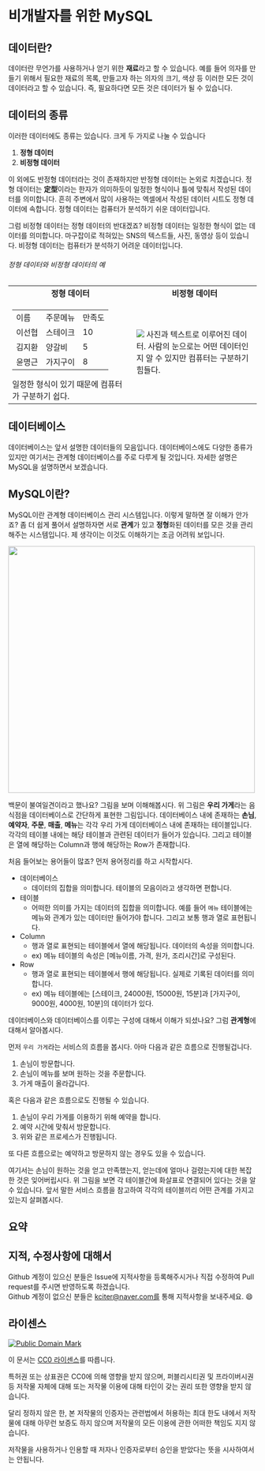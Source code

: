 # 비개발자를 위한 MySQL

## 데이터란?
데이터란 무언가를 사용하거나 얻기 위한 **재료**라고 할 수 있습니다. 예를 들어 의자를 만들기 위해서 필요한 재료의 목록, 만들고자 하는 의자의 크기, 색상 등 이러한 모든 것이 데이터라고 할 수 있습니다. 즉, 필요하다면 모든 것은 데이터가 될 수 있습니다.

## 데이터의 종류
이러한 데이터에도 종류는 있습니다. 크게 두 가지로 나눌 수 있습니다

1. **정형 데이터**
2. **비정형 데이터**

이 외에도 반정형 데이터라는 것이 존재하지만 반정형 데이터는 논외로 치겠습니다.
정형 데이터는 **定型**이라는 한자가 의미하듯이 일정한 형식이나 틀에 맞춰서 작성된 데이터를 의미합니다. 흔히 주변에서 많이 사용하는 엑셀에서 작성된 데이터 시트도 정형 데이터에 속합니다. 정형 데이터는 컴퓨터가 분석하기 쉬운 데이터입니다.

그럼 비정형 데이터는 정형 데이터의 반대겠죠? 비정형 데이터는 일정한 형식이 없는 데이터를 의미합니다. 마구잡이로 적혀있는 SNS의 텍스트들, 사진, 동영상 등이 있습니다. 비정형 데이터는 컴퓨터가 분석하기 어려운 데이터입니다.

###### 정형 데이터와 비정형 데이터의 예
<table>
  <tr><td align='center'><b>정형 데이터</b></td><td align='center'><b>비정형 데이터</b></td></tr>
  <tr>
    <td width='50%'>
      <table>
        <tr><td>이름</td><td>주문메뉴</td><td>만족도</td></tr>
        <tr><td>이선협</td><td>스테이크</td><td>10</td></tr>
        <tr><td>김지환</td><td>양갈비</td><td>5</td></tr>
        <tr><td>윤명근</td><td>가지구이</td><td>8</td></tr>
      </table>
      일정한 형식이 있기 때문에 컴퓨터가 구분하기 쉽다.
    </td>
    <td>
      <img src='https://github.com/kciter/MySQLForNonDeveloper/blob/master/Images/unstructured_data_sns.png?raw=true'>
      사진과 텍스트로 이루어진 데이터. 사람의 눈으로는 어떤 데이터인지 알 수 있지만 컴퓨터는 구분하기 힘들다.
    </td>
  </tr>
</table>

## 데이터베이스
데이터베이스는 앞서 설명한 데이터들의 모음입니다. 데이터베이스에도 다양한 종류가 있지만 여기서는 관계형 데이터베이스를 주로 다루게 될 것입니다. 자세한 설명은 MySQL을 설명하면서 보겠습니다.

## MySQL이란?
MySQL이란 관계형 데이터베이스 관리 시스템입니다. 이렇게 말하면 잘 이해가 안가죠? 좀 더 쉽게 풀어서 설명하자면 서로 **관계**가 있고 **정형**화된 데이터를 모은 것을 관리해주는 시스템입니다. 제 생각이는 이것도 이해하기는 조금 어려워 보입니다.

<img src='https://github.com/kciter/MySQLForNonDeveloper/blob/master/Images/restaurant_database_example.png?raw=true' width='500px'>

백문이 불여일견이라고 했나요? 그림을 보며 이해해봅시다. 위 그림은 **우리 가게**라는 음식점을 데이터베이스로 간단하게 표현한 그림입니다. 데이터베이스 내에 존재하는 **손님**, **예약자**, **주문**, **매출**, **메뉴**는 각각 우리 가게 데이터베이스 내에 존재하는 테이블입니다. 각각의 테이블 내에는 해당 테이블과 관련된 데이터가 들어가 있습니다. 그리고 테이블은 열에 해당하는 Column과 행에 해당하는 Row가 존재합니다.

처음 들어보는 용어들이 많죠? 먼저 용어정리를 하고 시작합시다.
* 데이터베이스
  * 데이터의 집합을 의미합니다. 테이블의 모음이라고 생각하면 편합니다.
* 테이블
  * 어떠한 의미를 가지는 데이터의 집합을 의미합니다. 예를 들어 `메뉴` 테이블에는 메뉴와 관계가 있는 데이터만 들어가야 합니다. 그리고 보통 행과 열로 표현됩니다.
* Column
  * 행과 열로 표현되는 테이블에서 열에 해당됩니다. 데이터의 속성을 의미합니다.
  * ex) 메뉴 테이블의 속성은 [메뉴이름, 가격, 원가, 조리시간]로 구성된다.
* Row
  * 행과 열로 표현되는 테이블에서 행에 해당됩니다. 실제로 기록된 데이터를 의미합니다.
  * ex) 메뉴 테이블에는 [스테이크, 24000원, 15000원, 15분]과 [가지구이, 9000원, 4000원, 10분]의 데이터가 있다.

데이터베이스와 데이터베이스를 이루는 구성에 대해서 이해가 되셨나요? 그럼 **관계형**에 대해서 알아봅시다.

먼저 `우리 가게`라는 서비스의 흐름을 봅시다. 아마 다음과 같은 흐름으로 진행될겁니다.

1. 손님이 방문합니다.
2. 손님이 메뉴를 보며 원하는 것을 주문합니다.
3. 가게 매출이 올라갑니다.

혹은 다음과 같은 흐름으로도 진행될 수 있습니다.

1. 손님이 우리 가게를 이용하기 위해 예약을 합니다.
2. 예약 시간에 맞춰서 방문합니다.
3. 위와 같은 프로세스가 진행됩니다.

또 다른 흐름으로는 예약하고 방문하지 않는 경우도 있을 수 있습니다.

여기서는 손님이 원하는 것을 얻고 만족했는지, 얻는데에 얼마나 걸렸는지에 대한 복잡한 것은 잊어버립시다. 위 그림을 보면 각 테이블간에 화살표로 연결되어 있다는 것을 알 수 있습니다. 앞서 말한 서비스 흐름을 참고하여 각각의 테이블끼리 어떤 관계를 가지고 있는지 살펴봅시다.

## 요약

## 지적, 수정사항에 대해서
Github 계정이 있으신 분들은 Issue에 지적사항을 등록해주시거나 직접 수정하여 Pull request를 주시면 반영하도록 하겠습니다. <br>Github 계정이 없으신 분들은 kciter@naver.com를 통해 지적사항을 보내주세요. :smile:

## 라이센스
<a rel="license" href="http://creativecommons.org/publicdomain/mark/1.0/">
<img src="https://licensebuttons.net/p/mark/1.0/88x31.png" alt="Public Domain Mark" />
</a>

이 문서는 [CC0 라이센스](LICENSE)를 따릅니다.

특허권 또는 상표권은 CC0에 의해 영향을 받지 않으며, 퍼블리시티권 및 프라이버시권 등 저작물 자체에 대해 또는 저작물 이용에 대해 타인이 갖는 권리 또한 영향을 받지 않습니다.

달리 정하지 않은 한, 본 저작물의 인증자는 관련법에서 허용하는 최대 한도 내에서 저작물에 대해 아무런 보증도 하지 않으며 저작물의 모든 이용에 관한 어떠한 책임도 지지 않습니다.

저작물을 사용하거나 인용할 때 저자나 인증자로부터 승인을 받았다는 뜻을 시사하여서는 안됩니다.
